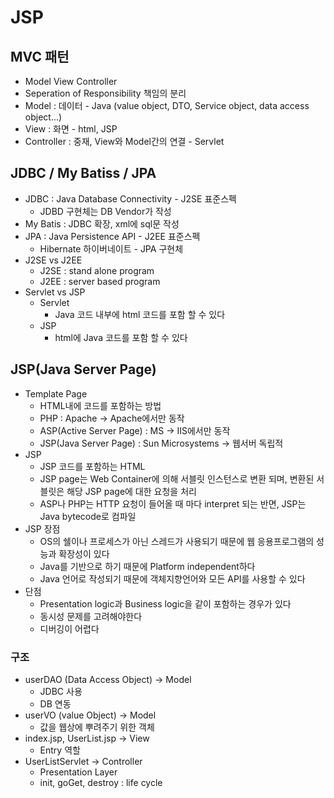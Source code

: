 # JSP

## MVC 패턴

- Model View Controller
- Seperation of Responsibility 책임의 분리
- Model : 데이터 - Java (value object, DTO, Service object, data access object...)
- View : 화면 - html, JSP
- Controller : 중재, View와 Model간의 연결 - Servlet

## JDBC / My Batiss / JPA

- JDBC : Java Database Connectivity - J2SE 표준스펙
  - JDBD 구현체는 DB Vendor가 작성
- My Batis : JDBC 확장, xml에 sql문 작성
- JPA : Java Persistence API - J2EE 표준스펙
  - Hibernate 하이버네이트 - JPA 구현체
- J2SE vs J2EE
  - J2SE : stand alone program
  - J2EE : server based program
- Servlet vs JSP
  - Servlet
    - Java 코드 내부에 html 코드를 포함 할 수 있다
  - JSP
    - html에 Java 코드를 포함 할 수 있다

## JSP(Java Server Page)

- Template Page
  - HTML내에 코드를 포함하는 방법
  - PHP : Apache -> Apache에서만 동작
  - ASP(Active Server Page) : MS -> IIS에서만 동작
  - JSP(Java Server Page) : Sun Microsystems -> 웹서버 독립적
- JSP
  - JSP 코드를 포함하는 HTML
  - JSP page는 Web Container에 의해 서블릿 인스턴스로 변환 되며, 변환된 서블릿은 해당 JSP page에 대한 요청을 처리
  - ASP나 PHP는 HTTP 요청이 들어올 때 마다 interpret 되는 반면, JSP는 Java bytecode로 컴파일
- JSP 장점
  - OS의 쉘이나 프로세스가 아닌 스레드가 사용되기 때문에 웹 응용프로그램의 성능과 확장성이 있다
  - Java를 기반으로 하기 때문에 Platform independent하다
  - Java 언어로 작성되기 때문에 객체지향언어와 모든 API를 사용할 수 있다
- 단점
  - Presentation logic과 Business logic을 같이 포함하는 경우가 있다
  - 동시성 문제를 고려해야한다
  - 디버깅이 어렵다

### 구조
- userDAO (Data Access Object) -> Model
  - JDBC 사용
  - DB 연동
- userVO (value Object) -> Model
  - 값을 웹상에 뿌려주기 위한 객체
- index.jsp, UserList.jsp -> View
  - Entry 역할
- UserListServlet -> Controller
  - Presentation Layer
  - init, goGet, destroy : life cycle
